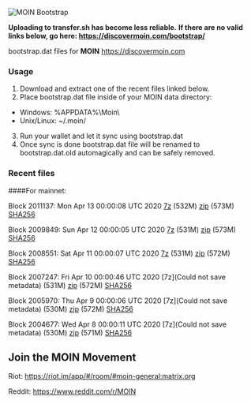 ![MOIN Bootstrap](https://i.imgur.com/KjM1jMp.jpg)

**Uploading to transfer.sh has become less reliable.**
**If there are no valid links below, go here: https://discovermoin.com/bootstrap/**

bootstrap.dat files for **MOIN** https://discovermoin.com

### Usage

1. Download and extract one of the recent files linked below.
2. Place bootstrap.dat file inside of your MOIN data directory:
 - Windows: %APPDATA%\Moin\
 - Unix/Linux: ~/.moin/
3. Run your wallet and let it sync using bootstrap.dat
4. Once sync is done bootstrap.dat file will be renamed to bootstrap.dat.old automagically and can be safely removed.


### Recent files

####For mainnet:

Block 2011137: Mon Apr 13 00:00:08 UTC 2020 [7z](https://transfer.sh/UTaVw/bootstrap.dat.20200413.7z) (532M) [zip](https://transfer.sh/GW6ZO/bootstrap.dat.20200413.zip) (573M) [SHA256](https://transfer.sh/Vp9d2/sha256.txt)

Block 2009849: Sun Apr 12 00:00:05 UTC 2020 [7z]() (531M) [zip]() (573M) [SHA256]()

Block 2008551: Sat Apr 11 00:00:07 UTC 2020 [7z]() (531M) [zip]() (572M) [SHA256]()

Block 2007247: Fri Apr 10 00:00:46 UTC 2020 [7z](Could not save metadata) (531M) [zip]() (572M) [SHA256]()

Block 2005970: Thu Apr  9 00:00:06 UTC 2020 [7z](Could not save metadata) (530M) [zip]() (572M) [SHA256]()

Block 2004677: Wed Apr  8 00:00:11 UTC 2020 [7z](Could not save metadata) (530M) [zip]() (571M) [SHA256]()

## Join the MOIN Movement

Riot: https://riot.im/app/#/room/#moin-general:matrix.org

Reddit: https://www.reddit.com/r/MOIN
